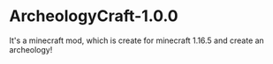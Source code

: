 # ArcheologyCraft-1.0.0
It's a minecraft mod, which is create for minecraft 1.16.5 and create an archeology! 
